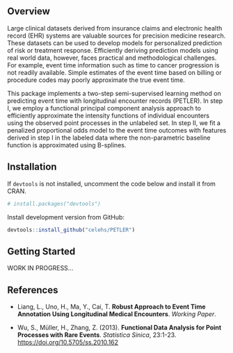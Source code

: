 ## Overview

Large clinical datasets derived from insurance claims and electronic health record (EHR) systems are valuable sources for precision medicine research. These datasets can be used to develop models for personalized prediction of risk or treatment response. Efficiently deriving
prediction models using real world data, however, faces practical and methodological challenges. For example, event time information such as time to cancer progression is not readily available. Simple estimates of the event time based on billing or procedure codes may poorly approximate the true event time.

This package implements a two-step semi-supervised learning method on predicting event time with longitudinal encounter records (PETLER). In step I, we employ a functional principal component analysis approach to efficiently approximate the intensity functions of individual encounters using the observed point processes in the unlabeled set. In step II, we fit a penalized proportional odds model to the event time outcomes with features derived in step I in the labeled data where the non-parametric baseline function is approximated using B-splines. 

## Installation

If `devtools` is not installed, uncomment the code below and install it from CRAN.

``` r
# install.packages("devtools")
```

Install development version from GitHub:

``` r
devtools::install_github("celehs/PETLER")
```

## Getting Started

WORK IN PROGRESS...

## References

- Liang, L., Uno, H., Ma, Y., Cai, T. __Robust Approach to Event Time Annotation
Using Longitudinal Medical Encounters__. _Working Paper_.

- Wu, S., Müller, H., Zhang, Z. (2013). __Functional Data Analysis for Point Processes with Rare Events__. _Statistica Sinica_, 23:1-23. <https://doi.org/10.5705/ss.2010.162>
